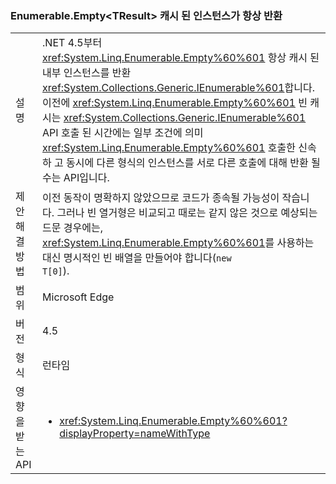 ### <a name="enumerableemptylttresultgt-always-returns-cached-instance"></a>Enumerable.Empty&lt;TResult&gt; 캐시 된 인스턴스가 항상 반환

|   |   |
|---|---|
|설명|.NET 4.5부터 <xref:System.Linq.Enumerable.Empty%60%601> 항상 캐시 된 내부 인스턴스를 반환 <xref:System.Collections.Generic.IEnumerable%601>합니다. 이전에 <xref:System.Linq.Enumerable.Empty%60%601> 빈 캐시는 <xref:System.Collections.Generic.IEnumerable%601> API 호출 된 시간에는 일부 조건에 의미 <xref:System.Linq.Enumerable.Empty%60%601> 호출한 신속 하 고 동시에 다른 형식의 인스턴스를 서로 다른 호출에 대해 반환 될 수는 API입니다.|
|제안 해결 방법|이전 동작이 명확하지 않았으므로 코드가 종속될 가능성이 작습니다. 그러나 빈 열거형은 비교되고 때로는 같지 않은 것으로 예상되는 드문 경우에는, <xref:System.Linq.Enumerable.Empty%60%601>를 사용하는 대신 명시적인 빈 배열을 만들어야 합니다(<code>new T[0]</code>).|
|범위|Microsoft Edge|
|버전|4.5|
|형식|런타임|
|영향을 받는 API|<ul><li><xref:System.Linq.Enumerable.Empty%60%601?displayProperty=nameWithType></li></ul>|

